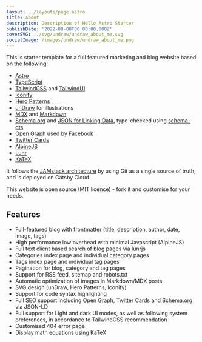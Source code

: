```yaml
---
layout: ../layouts/page.astro
title: About
description: Description of Hello Astro Starter
publishDate: '2022-08-08T00:00:00.000Z'
coverSVG: ../svg/undraw/undraw_about_me.svg
socialImage: /images/undraw/undraw_about_me.png
---
```


This is starter template for a full featured marketing and blog website based on the following:

- [Astro](https://astro.build/)
- [TypeScript](https://www.typescriptlang.org/)
- [TailwindCSS](https://tailwindcss.com) and [TailwindUI](https://tailwindui.com)
- [Iconify](https://iconify.design/)
- [Hero Patterns](https://heropatterns.com/)
- [unDraw](https://undraw.co/) for illustrations
- [MDX](https://mdxjs.com/) and [Markdown](https://www.markdownguide.org/)
- [Schema.org](https://schema.org/) and [JSON for Linking Data](https://json-ld.org/), type-checked using [schema-dts](https://github.com/google/schema-dts)
- [Open Graph](https://ogp.me/) used by [Facebook](https://developers.facebook.com/docs/sharing/webmasters/#markup)
- [Twitter Cards](https://developer.twitter.com/en/docs/twitter-for-websites/cards/overview/abouts-cards)
- [AlpineJS](https://alpinejs.dev)
- [Lunr](https://lunrjs.com)
- [KaTeX](https://katex.org)

It follows the [JAMstack architecture](https://jamstack.org) by using Git as a single source of truth, and is deployed on Gatsby Cloud.

This website is open source (MIT licence) - fork it and customise for your needs.

## Features

- Full-featured blog with frontmatter (title, description, author, date, image, tags)
- High performance low overhead with minimal Javascript (AlpineJS)
- Full text client based search of blog pages via lunrjs
- Categories index page and individual category pages
- Tags index page and individual tag pages
- Pagination for blog, category and tag pages
- Support for RSS feed, sitemap and robots.txt
- Automatic optimization of images in Markdown/MDX posts
- SVG design (unDraw, Hero Patterns, Iconify)
- Support for code syntax highlighting
- Full SEO support including Open Graph, Twitter Cards and Schema.org via JSON-LD
- Full support for Light and dark UI modes, as well as following system preferences, in accordance to TailwindCSS recommendation
- Customised 404 error page
- Display math equations using KaTeX
